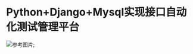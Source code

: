 # Python+Django+Mysql实现接口自动化测试管理平台
![参考图片](https://github.com/TesterEngineer/InterfaceAutoTest/blob/master/images/1.png);
